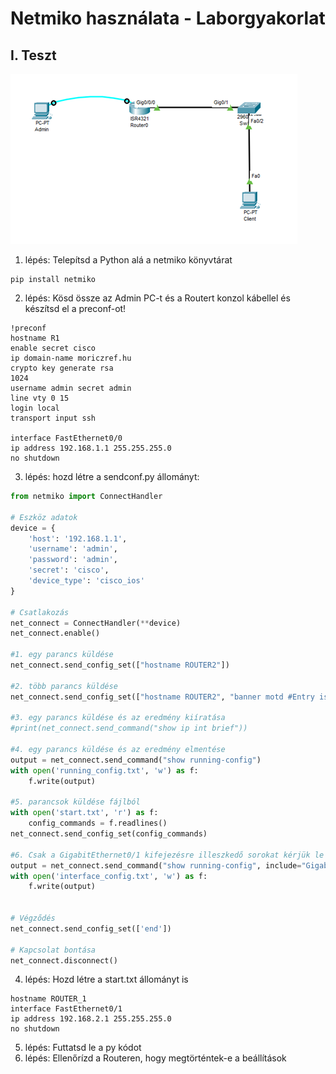 # Netmiko használata - Laborgyakorlat


## I. Teszt


![Rest config net](../PICTURES/Restconf_net.png)

1. lépés: Telepítsd a Python alá a netmiko könyvtárat
```console
pip install netmiko
```
2. lépés:	Kösd össze az Admin PC-t és a Routert konzol kábellel és készítsd el a preconf-ot!
```console
!preconf
hostname R1
enable secret cisco
ip domain-name moriczref.hu
crypto key generate rsa
1024
username admin secret admin
line vty 0 15
login local
transport input ssh

interface FastEthernet0/0
ip address 192.168.1.1 255.255.255.0
no shutdown
```
3. lépés: hozd létre a sendconf.py állományt:
```py
from netmiko import ConnectHandler

# Eszköz adatok
device = {
    'host': '192.168.1.1',
    'username': 'admin',
    'password': 'admin',
    'secret': 'cisco',
    'device_type': 'cisco_ios'
}

# Csatlakozás
net_connect = ConnectHandler(**device)
net_connect.enable()

#1. egy parancs küldése
net_connect.send_config_set(["hostname ROUTER2"])

#2. több parancs küldése
net_connect.send_config_set(["hostname ROUTER2", "banner motd #Entry is allowed from 8:00 to 16:00."])

#3. egy parancs küldése és az eredmény kiíratása
#print(net_connect.send_command("show ip int brief"))

#4. egy parancs küldése és az eredmény elmentése
output = net_connect.send_command("show running-config")
with open('running_config.txt', 'w') as f:
    f.write(output)

#5. parancsok küldése fájlból
with open('start.txt', 'r') as f:
    config_commands = f.readlines()
net_connect.send_config_set(config_commands)

#6. Csak a GigabitEthernet0/1 kifejezésre illeszkedő sorokat kérjük le
output = net_connect.send_command("show running-config", include="GigabitEthernet0/1")
with open('interface_config.txt', 'w') as f:
    f.write(output)


# Végződés
net_connect.send_config_set(['end'])

# Kapcsolat bontása
net_connect.disconnect()
```

4. lépés: Hozd létre a start.txt állományt is
```console
hostname ROUTER_1
interface FastEthernet0/1
ip address 192.168.2.1 255.255.255.0
no shutdown
```

5. lépés:	Futtatsd le a py kódot
6. lépés: Ellenőrízd a Routeren, hogy megtörténtek-e a beállítások

